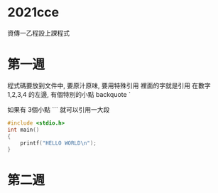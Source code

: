 # 2021cce
資傳一乙程設上課程式

# 第一週
程式碼要放到文件中, 要原汁原味, 要用特殊引用 裡面的字就是引用
在數字 1,2,3,4 的左邊, 有個特別的小點 backquote `

如果有 3個小點 ``` 就可以引用一大段


```C
#include <stdio.h>
int main()
{
    printf("HELLO WORLD\n");
}

```

# 第二週
